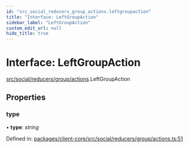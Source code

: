 ```yaml
---
id: "src_social_reducers_group_actions.leftgroupaction"
title: "Interface: LeftGroupAction"
sidebar_label: "LeftGroupAction"
custom_edit_url: null
hide_title: true
---
```


# Interface: LeftGroupAction

[src/social/reducers/group/actions](../modules/src_social_reducers_group_actions.md).LeftGroupAction

## Properties

### type

• **type**: *string*

Defined in: [packages/client-core/src/social/reducers/group/actions.ts:51](https://github.com/xr3ngine/xr3ngine/blob/2d83606b6/packages/client-core/src/social/reducers/group/actions.ts#L51)
